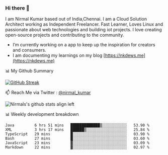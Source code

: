 ### Hi there 👋

 I am Nirmal Kumar based out of India,Chennai. I am a Cloud Solution Architect working as Independent Freelancer. Fast Learner, Loves Linux and passionate about web technologies and building iot projects. I love creating open-source projects and contributing to the community.

- I’m currently working on a app to keep up the inspiration for creators and consumers.
- I am documenting my learnings on my blog [https://nkdews.me](https://nkdews.me)


📊 My Github Summary

[![GitHub Streak](https://github-readme-streak-stats.herokuapp.com?user=nk-gears&theme=dark&hide_border=true&date_format=M%20j%5B%2C%20Y%5D)](https://git.io/streak-stats)


📫 Reach Me via  Twitter : [@nirmal_kumar](https://twitter.com/nirmal_kumar)

![Nirmals's github stats align left](https://github-readme-stats.vercel.app/api?username=nk-gears&show_icons=true)


📊 Weekly development breakdown

<!--START_SECTION:waka-->

```text
Java         6 hrs 51 mins   █████████████▒░░░░░░░░░░░   53.90 %
XML          3 hrs 17 mins   ██████▒░░░░░░░░░░░░░░░░░░   25.84 %
TypeScript   29 mins         █░░░░░░░░░░░░░░░░░░░░░░░░   03.90 %
Bash         27 mins         █░░░░░░░░░░░░░░░░░░░░░░░░   03.60 %
JavaScript   23 mins         ▓░░░░░░░░░░░░░░░░░░░░░░░░   03.09 %
Markdown     22 mins         ▓░░░░░░░░░░░░░░░░░░░░░░░░   02.97 %
```

<!--END_SECTION:waka-->


